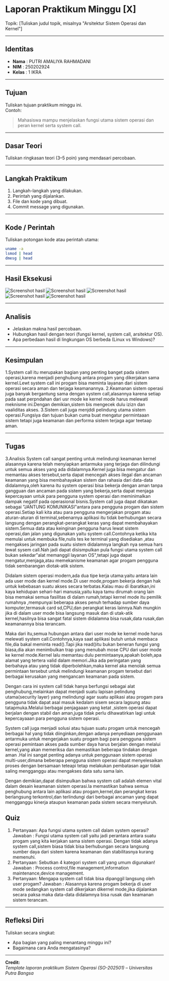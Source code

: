 
# Laporan Praktikum Minggu [X]
Topik: [Tuliskan judul topik, misalnya "Arsitektur Sistem Operasi dan Kernel"]

---

## Identitas
- **Nama**  : PUTRI AMALIYA RAHMADANI  
- **NIM**   : 250202924
- **Kelas** : 1 IKRA

---

## Tujuan
Tuliskan tujuan praktikum minggu ini.  
Contoh:  
> Mahasiswa mampu menjelaskan fungsi utama sistem operasi dan peran kernel serta system call.

---

## Dasar Teori
Tuliskan ringkasan teori (3–5 poin) yang mendasari percobaan.

---

## Langkah Praktikum
1. Langkah-langkah yang dilakukan.  
2. Perintah yang dijalankan.  
3. File dan kode yang dibuat.  
4. Commit message yang digunakan.

---

## Kode / Perintah
Tuliskan potongan kode atau perintah utama:
```bash
uname -a
lsmod | head
dmesg | head
```

---

## Hasil Eksekusi
![Screenshot hasil](<screenshots/stracels1.png>)
![Screenshot hasil](<screenshots/stracels2.png>)
![Screenshot hasil](<screenshots/stracels3.png>)
![Screenshot hasil](<screenshots/strace-e.png>)
![Screenshot hasil](<screenshots/dmesg.png>)

---

## Analisis
- Jelaskan makna hasil percobaan.  
- Hubungkan hasil dengan teori (fungsi kernel, system call, arsitektur OS).  
- Apa perbedaan hasil di lingkungan OS berbeda (Linux vs Windows)?  

---

## Kesimpulan
1.System call itu merupakan bagian yang penting banget pada sistem operasi,karena menjadi penghubung antara progam yang dikerjakan sama kernel.Lewt system call ini progam bisa meminta layanan dari sistem operasi secara aman dan terjaga keamanannya.
2.Keamanan sistem operasi juga banyak bergantung sama dengan system call,alasannya karena setiap pada saat perpndahan dari usr mode ke kernel mode harus melewati meknisme ini.Dengan demikian,sistem bis mengecek dulu izizn dan vaaliditas akses.
3.Sistem call juga menjddi pelindung utama sistem operasi.Fungsiya dan tujuan bukan cuma buat mengatur permintaaan sistem tetapi juga keamanan dan performa sistem terjaga agar teetaap aman.

---
## Tugas
3.Analisis
System call sangat penting untuk melindungi keamanan kernel alasannya karena telah menyiapkan antarmuka yang terjaga dan dilindungi untuk semua akses yang ada didalamnya.Kernel juga bisa mengatur dan memantau akses tersebut,serta dapat mencegah akses ilegal dan ancaman keamanan yang bisa membahayakan sistem dan rahasia dari data-data didalamnya,oleh karena itu system operasi bisa bekerja dengan aman tanpa gangguan dan ancaman pada sistem yang bekerja,serta dapat menjaga kepercayaan untuk para pengguna system operasi dan meminimalkan dampak negatif  pada operasional bisnis.System call juga dapat dikatakan sebagai "JANTUNG KOMUNIKASI"antara para pengguna progam dan sistem operasi.Setiap kali kita atau para pengguna mengerjakan progam atau aturan-aturan di terminal,sebenarnya aplikasi itu tidak berhubungan secara langsung dengan perangkat-perangkat keras yang dapat membahayakan sistem.Semua data atau keinginan pengguna harus lewat sistem operasi,dan jalan yang digunakan yaitu system call.Contohnya ketika kita memulai untuk membuka file,nulis tes ke terminal yang disediakan ,atau mengakses jaringan pada suatu sistem didalamnya langkah nya semua hars lewat sysem call.Nah jadi dapat disismpulkan pula fungsi utama system call bukan sekedar"alat memanggil layanan OS",tetapi juga dapat mengatur,menjaga,atau memekanisme keamanan agar progam pengguna tidak sembarangan diotak-atik sistem.

Didalam sistem operasi modern,ada dua tipe kerja utama:yaitu antara lain ada user mode dan kernel mode.Di user mode,progam bekerja dengan hak untuk kebebasan suatu akses secara terbatas.Kalau mau di ibaratkan,ini kaya kehidupan sehari-hari manusia,yaitu kaya tamu dirumah orang lain  bisa memakai semua fasilitas di dalam rumah,tetapi kernel mode itu pemilik rumahnya ,mempunyai beberapa akses penuh terhadap sumber daya komputer,termasuk card sd,CPU,dan perangkat keras lainnya.Nah mungkin jika di dalam user mode bisa langsung masuk dan di utak-atik kernel,hasilnya bisa sangat fatal sistem didalamna bisa rusak,data rusak,dan keamanannya bisa terancam.

Maka dari itu,semua hubungan antara dari user mode ke kernel mode harus melewati system call.Contohnya,kaya saat aplikasi butuh untuk  membaca file,dia bakal meminta read().Tapi jika read()itu bukan beneran fungsi yang biasa,dia akan menimbulkan trap yang menubah mose CPU dari user mode ke kernel mode.Kernel lalu memantau dulu permintaanya,apakah boleh,apa alamat yang tertera valid dalam memori.Jika ada peringatan yang berbahaya atau yang tidak diperbolehkan,maka kernel aka menolak semua permintaan tersebut untuk melindungi keamanan progam tersebut dari berbagai kerusakan yang mengancam keamanan pada sistem.

Dengan cara ini system call tidak hanya berfungsi sebagai alat penghubung,melainkan dapat menjadi suatu lapisan pelindung utama(security layer) yang melindungi agar suatu aplikasi atau progam para pengguna tidak dapat asal masuk kedalam sisem secara lagsung atau tatapmuka.Melalui berbagai penjagaaan yang ketat ,sistem operasi dapat berjalan dengan stabil dan aman,juga tidak perlu dihawatirkan lagi untuk kepercayaaan para pengguna sistem operasi.

System call juga menjadi solusi atau tujuan suatu progam untuk mencegah berbagai hal yang tidak diinginkan,dengan adanya penyediaan penggunaan antarmuka untuk mengerjakan suatu progam bagi para pengguna sistem operasi pemintaan akses pada sumber daya harus berjalan dengan melalui kernel,yang akan memeriksa dan memastikan beberapa tindakan dengan aman .Hal ini sangat penting adanya untuk penggunaan sistem operasi multi-user,dimana beberapa pengguna sistem operasi dapat menyelesaikan proses dengan bersamaan teteapi tetap melakukan pembatasan agar tidak saling mengganggu atau mengakses data satu sama lain. 

Dengan demikian,dapat disimpulkan bahwa system call adalah elemen vital dalam desain keamanan sistem operasi.Ia memastikan bahwa semua penghubung antara lain aplikasi atau progam,kernel,dan perangkat keras berlangsung terkontrol,dan terlindungi dari berbagai ancaman yang dapat mengganggu kinerja ataupun keamanan pada sistem secara menyeluruh.


## Quiz
1. Pertanyaan: Apa fungsi utama system call dalam system operasi?  
   Jawaban   : Fungsi utama system call yaitu jadi perantara antara suatu progam yang kita kerjakan sama sistem operasi.
               Dengan tidak adanya system call,sistem biasa tidak bisa berhubungan secara langsung sumber daya dari sistem karena keamanan                dan stabilitasnya kurang memenuhi. 
3. Pertanyaan: Sebutkan 4 kategori system call yang umum digunakan!
   Jawaban   : Process control,file management,information maintenance,device management.      
4. Pertanyaan: Mengapa system call tidak bisa dipanggil langsung oleh user progam? 
   Jawaban   : Alasannya karena progam bekerja di user mode sedangkan system call dikerjakan dikernel mode,jika dijalankan secara paksa maka data-data didalamnya bisa rusak dan keamanan sistem terancam. 

---

## Refleksi Diri
Tuliskan secara singkat:
- Apa bagian yang paling menantang minggu ini?  
- Bagaimana cara Anda mengatasinya?  

---

**Credit:**  
_Template laporan praktikum Sistem Operasi (SO-202501) – Universitas Putra Bangsa_
